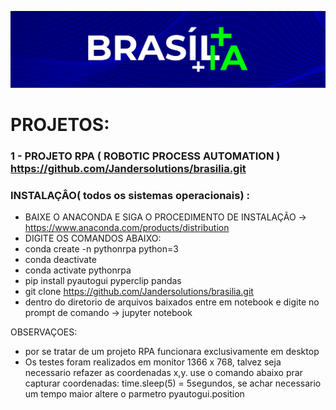 ![logotio brasilia ](https://github.com/Jandersolutions/brasilia/blob/main/bg2.png?raw=true)

# PROJETOS:
### 1 - PROJETO RPA ( ROBOTIC PROCESS AUTOMATION ) <https://github.com/Jandersolutions/brasilia.git>

### INSTALAÇÂO( todos os sistemas operacionais) :

* BAIXE O ANACONDA E SIGA O PROCEDIMENTO DE INSTALAÇÃO -> <https://www.anaconda.com/products/distribution>
* DIGITE OS COMANDOS ABAIXO:
* conda create -n pythonrpa python=3
* conda deactivate 
* conda activate pythonrpa
* pip install pyautogui pyperclip pandas
* git clone https://github.com/Jandersolutions/brasilia.git
* dentro do diretorio de arquivos baixados entre em notebook e digite no prompt de comando -> jupyter notebook

OBSERVAÇOES:
* por se tratar de um projeto RPA funcionara exclusivamente em desktop
* Os testes foram realizados em monitor 1366 x 768, talvez seja necessario refazer as coordenadas x,y. 
use o comando abaixo prar capturar coordenadas:
time.sleep(5) = 5segundos, se achar necessario um tempo maior altere o parmetro
pyautogui.position




